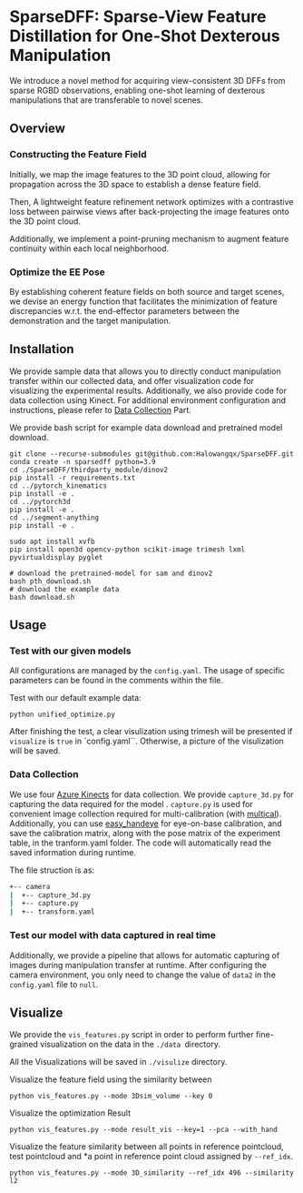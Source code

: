 # SparseDFF: Sparse-View Feature Distillation for One-Shot Dexterous Manipulation
We introduce a novel method for acquiring view-consistent 3D DFFs from sparse RGBD observations, enabling one-shot learning of dexterous manipulations that are transferable to novel scenes. 

## Overview
### Constructing the Feature Field
Initially, we map the image features to the 3D point cloud, allowing for propagation across the 3D space to establish a dense feature field.

Then, A lightweight feature refinement network optimizes with a contrastive loss between pairwise views after back-projecting the image features onto the 3D point cloud. 

Additionally, we implement a point-pruning mechanism to augment feature continuity within each local neighborhood. 

### Optimize the EE Pose
By establishing coherent feature fields on both source and target scenes, we devise an energy function that facilitates the minimization of feature discrepancies w.r.t. the end-effector parameters between the demonstration and the target manipulation. 

## Installation
We provide sample data that allows you to directly conduct manipulation transfer within our collected data, and offer visualization code for visualizing the experimental results. Additionally, we also provide code for data collection using Kinect. For additional environment configuration and instructions, please refer to [Data Collection](#data-collection) Part.


We provide bash script for example data download and pretrained model download.
```
git clone --recurse-submodules git@github.com:Halowangqx/SparseDFF.git
conda create -n sparsedff python=3.9
cd ./SparseDFF/thirdparty_module/dinov2
pip install -r requirements.txt
cd ../pytorch_kinematics
pip install -e .
cd ../pytorch3d
pip install -e .
cd ../segment-anything
pip install -e .

sudo apt install xvfb 
pip install open3d opencv-python scikit-image trimesh lxml pyvirtualdisplay pyglet

# download the pretrained-model for sam and dinov2
bash pth_download.sh
# download the example data
bash download.sh
```



## Usage
### Test with our given models
All configurations are managed by the `config.yaml`. The usage of specific parameters can be found in the comments within the file. 

Test with our default example data:
```
python unified_optimize.py 
```

After finishing the test, a clear visulization using trimesh will be presented if `visualize` is `true` in `config.yaml``. Otherwise, a picture of the visulization will be saved.

### Data Collection
We use four [Azure Kinects](https://azure.microsoft.com/en-us/products/kinect-dk) for data collection. We provide `capture_3d.py` for capturing the data required for the model . `capture.py` is used for convenient image collection required for multi-calibration (with [multical](https://pypi.org/project/multical/)). Additionally, you can use [easy_handeye](https://github.com/IFL-CAMP/easy_handeye) for eye-on-base calibration, and save the calibration matrix, along with the pose matrix of the experiment table, in the tranform.yaml folder. The code will automatically read the saved information during runtime.

The file struction is as:
```bash
+-- camera
|  +-- capture_3d.py  
|  +-- capture.py
|  +-- transform.yaml
```
### Test our model with data captured in real time
Additionally, we provide a pipeline that allows for automatic capturing of images during manipulation transfer at runtime. After configuring the camera environment, you only need to change the value of `data2` in the `config.yaml` file to `null`.

## Visualize

We provide the `vis_features.py` script in order to perform further fine-grained visualization on the data in the  `./data `directory.

All the Visualizations will be saved in `./visulize` directory. 

Visualize the feature field using the similarity between 
```
python vis_features.py --mode 3Dsim_volume --key 0
```

Visualize the optimization Result 
```
python vis_features.py --mode result_vis --key=1 --pca --with_hand
```

Visualize the feature similarity between all points in reference pointcloud, test pointcloud and *a point in reference point cloud assigned by `--ref_idx`.

```
python vis_features.py --mode 3D_similarity --ref_idx 496 --similarity l2
```
